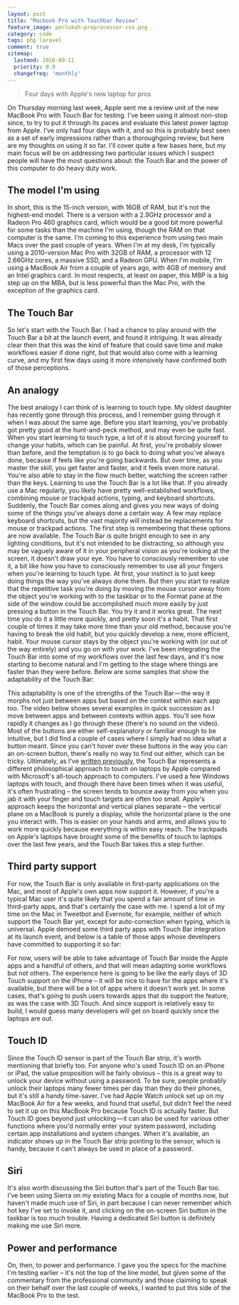 ```yaml
---
layout: post
title: "Macbook Pro with Touchbar Review"
feature_image: perlukah-preprocessor-css.png
category: code
tags: php laravel 
comment: true
sitemap:
  lastmod: 2016-09-11
  priority: 0.9
  changefreq: 'monthly'
---  
```

> Four days with Apple's new laptop for pros  

On Thursday morning last week, Apple sent me a review unit of the new MacBook Pro with Touch Bar for testing. I've been using it almost non-stop since, to try to put it through its paces and evaluate this latest power laptop from Apple. I've only had four days with it, and so this is probably best seen as a set of early impressions rather than a thoroughgoing review, but here are my thoughts on using it so far. I'll cover quite a few bases here, but my main focus will be on addressing two particular issues which I suspect people will have the most questions about: the Touch Bar and the power of this computer to do heavy duty work.  

## The model I'm using  
In short, this is the 15-inch version, with 16GB of RAM, but it's not the highest-end model. There is a version with a 2.9GHz processor and a Radeon Pro 460 graphics card, which would be a good bit more powerful for some tasks than the machine I'm using, though the RAM on that computer is the same. I'm coming to this experience from using two main Macs over the past couple of years. When I'm at my desk, I'm typically using a 2010-version Mac Pro with 32GB of RAM, a processor with 12 2.66GHz cores, a massive SSD, and a Radeon GPU. When I'm mobile, I'm using a MacBook Air from a couple of years ago, with 4GB of memory and an Intel graphics card. In most respects, at least on paper, this MBP is a big step up on the MBA, but is less powerful than the Mac Pro, with the exception of the graphics card.  

## The Touch Bar  
So let's start with the Touch Bar. I had a chance to play around with the Touch Bar a bit at the launch event, and found it intriguing. It was already clear then that this was the kind of feature that could save time and make workflows easier if done right, but that would also come with a learning curve, and my first few days using it more intensively have confirmed both of those perceptions.  

## An analogy  
The best analogy I can think of is learning to touch type. My oldest daughter has recently gone through this process, and I remember going through it when I was about the same age. Before you start learning, you've probably got pretty good at the hunt-and-peck method, and may even be quite fast. When you start learning to touch type, a lot of it is about forcing yourself to change your habits, which can be painful. At first, you're probably slower than before, and the temptation is to go back to doing what you've always done, because if feels like you're going backwards. But over time, as you master the skill, you get faster and faster, and it feels even more natural. You're also able to stay in the flow much better, watching the screen rather than the keys. Learning to use the Touch Bar is a lot like that. If you already use a Mac regularly, you likely have pretty well-established workflows, combining mouse or trackpad actions, typing, and keyboard shortcuts. Suddenly, the Touch Bar comes along and gives you new ways of doing some of the things you've always done a certain way. A few may replace keyboard shortcuts, but the vast majority will instead be replacements for mouse or trackpad actions. The first step is remembering that these options are now available. The Touch Bar is quite bright enough to see in any lighting conditions, but it's not intended to be distracting, so although you may be vaguely aware of it in your peripheral vision as you're looking at the screen, it doesn't draw your eye. You have to consciously remember to use it, a bit like how you have to consciously remember to use all your fingers when you're learning to touch type. At first, your instinct is to just keep doing things the way you've always done them. But then you start to realize that the repetitive task you're doing by moving the mouse cursor away from the object you're working with to the taskbar or to the Format pane at the side of the window could be accomplished much more easily by just pressing a button in the Touch Bar. You try it and it works great. The next time you do it a little more quickly, and pretty soon it's a habit. That first couple of times it may take more time than your old method, because you're having to break the old habit, but you quickly develop a new, more efficient, habit. Your mouse cursor stays by the object you're working with (or out of the way entirely) and you go on with your work. I've been integrating the Touch Bar into some of my workflows over the last few days, and it's now starting to become natural and I'm getting to the stage where things are faster than they were before. Below are some samples that show the adaptability of the Touch Bar:  

This adaptability is one of the strengths of the Touch Bar — the way it morphs not just between apps but based on the context within each app too. The video below shows several examples in quick succession as I move between apps and between contexts within apps. You'll see how rapidly it changes as I go through these (there's no sound on the video). Most of the buttons are either self-explanatory or familiar enough to be intuitive, but I did find a couple of cases where I simply had no idea what a button meant. Since you can't hover over these buttons in the way you can an on-screen button, there's really no way to find out either, which can be tricky. Ultimately, as I've [written previously][4], the Touch Bar represents a different philosophical approach to touch on laptops by Apple compared with Microsoft's all-touch approach to computers. I've used a few Windows laptops with touch, and though there have been times when it was useful, it's often frustrating – the screen tends to bounce away from you when you jab it with your finger and touch targets are often too small. Apple's approach keeps the horizontal and vertical planes separate – the vertical plane on a MacBook is purely a display, while the horizontal plane is the one you interact with. This is easier on your hands and arms, and allows you to work more quickly because everything is within easy reach. The trackpads on Apple's laptops have brought some of the benefits of touch to laptops over the last few years, and the Touch Bar takes this a step further.  

## Third party support  
For now, the Touch Bar is only available in first-party applications on the Mac, and most of Apple's own apps now support it. However, if you're a typical Mac user it's quite likely that you spend a fair amount of time in third-party apps, and that's certainly the case with me. I spend a lot of my time on the Mac in Tweetbot and Evernote, for example, neither of which support the Touch Bar yet, except for auto-correction when typing, which is universal. Apple demoed some third party apps with Touch Bar integration at its launch event, and below is a table of those apps whose developers have committed to supporting it so far:  

For now, users will be able to take advantage of Touch Bar inside the Apple apps and a handful of others, and that will mean adapting some workflows but not others. The experience here is going to be like the early days of 3D Touch support on the iPhone – it will be nice to have for the apps where it's available, but there will be a lot of apps where it doesn't work yet. In some cases, that's going to push users towards apps that do support the feature, as was the case with 3D Touch. And since support is relatively easy to build, I would guess many developers will get on board quickly once the laptops are out.  

## Touch ID  
Since the Touch ID sensor is part of the Touch Bar strip, it's worth mentioning that briefly too. For anyone who's used Touch ID on an iPhone or iPad, the value proposition will be fairly obvious – this is a great way to unlock your device without using a password. To be sure, people probably unlock their laptops many fewer times per day than they do their phones, but it's still a handy time-saver. I've had Apple Watch unlock set up on my MacBook Air for a few weeks, and found that useful, but didn't feel the need to set it up on this MacBook Pro because Touch ID is actually faster. But Touch ID goes beyond just unlocking — it can also be used for various other functions where you'd normally enter your system password, including certain app installations and system changes. When it's available, an indicator shows up in the Touch Bar strip pointing to the sensor, which is handy, because it can't always be used in place of a password.  

## Siri  
It's also worth discussing the Siri button that's part of the Touch Bar too. I've been using Sierra on my existing Macs for a couple of months now, but haven't made much use of Siri, in part because I can never remember which hot key I've set to invoke it, and clicking on the on-screen Siri button in the taskbar is too much trouble. Having a dedicated Siri button is definitely making me use Siri more.  

## Power and performance  
On, then, to power and performance. I gave you the specs for the machine I'm testing earlier – it's not the top of the line model, but given some of the commentary from the professional community and those claiming to speak on their behalf over the last couple of weeks, I wanted to put this side of the MacBook Pro to the test.  

[4]: https://medium.com/beyond-devices/apple-microsoft-and-the-future-of-touch-185cac8d7673#.m5e9rxsc9
